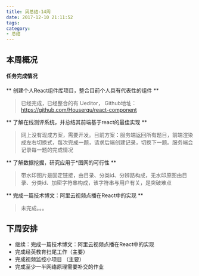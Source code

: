 ```yaml
---
title: 周总结-14周
date: 2017-12-10 21:11:52
tags:
category: 
- 总结
---
```


## 本周概况

#### 任务完成情况

** 创建个人React组件库项目，整合目前个人具有代表性的组件 **

> 已经完成，已经整合的有 Ueditor， Github地址：https://github.com/Houserqu/react-component

** 了解在线测评系统，并总结其前端基于react的最佳实现 **

> 网上没有现成方案，需要开发。目前方案：服务端返回所有题目，前端渲染成左右切换式，每次完成一题，请求后端创建记录，切换下一题。服务端会记录每一题的完成情况

** 了解数据挖掘，研究应用于*图网的可行性 **

> 带水印图片是固定链接，由目录、分类id、分辨路构成，无水印原图由目录、分类id、加密字符串构成，该字符串与用户有关，是突破难点

** 完成一篇技术博文：阿里云视频点播在React中的实现 **

> 未完成。。。


## 下周安排

- 继续：完成一篇技术博文：阿里云视频点播在React中的实现
- 完成经英教育扫尾工作（主要）
- 完成视频监控小项目 （主要）
- 完成至少一半网络原理需要补交的作业 